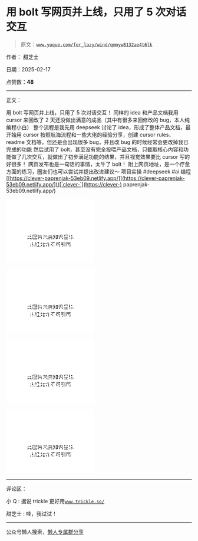 # 用 bolt 写网页并上线，只用了 5 次对话交互

> 原文：[`www.yuque.com/for_lazy/wind/qmmyw8132ae4t6lk`](https://www.yuque.com/for_lazy/wind/qmmyw8132ae4t6lk)

作者： 甜芝士

日期：2025-02-17

点赞数：**48**

* * *

正文：

用 bolt 写网页并上线，只用了 5 次对话交互！
同样的 idea 和产品文档我用 cursor 来回改了 2 天还没做出满意的成品（其中有很多来回修改的 bug，本人纯编程小白）
整个流程是我先用 deepseek 讨论了 idea，形成了整体产品文档，最开始用 cursor 按照航海流程和一些大佬的经验分享，创建 cursor
rules、readme 文档等，但还是会出现很多 bug，并且改 bug 的时候经常会更改掉我已完成的功能
然后试用了 bolt，甚至没有完全投喂产品文档，只截取核心内容和功能做了几次交互，就做出了初步满足功能的结果，并且视觉效果要比 cursor 写的好很多！
网页发布也是一句话的事情，太牛了 bolt！ 附上网页地址，是一个疗愈方面的练习，圈友们也可以尝试并提出改进建议～ 项目实操 #deepseek
#ai 编程[[https://clever-paprenjak-53eb09.netlify.app/]](https://clever-paprenjak-53eb09.netlify.app/])([`clever-`](https://clever-) paprenjak-53eb09.netlify.app/)

![](img/38d5d8888b32e24f528620e1f4d2a017.png "None")

![](img/433bd4895f4bf5e2f79324f4633fcc42.png "None")

![](img/c5f847a34f148269b8074611abcccfc2.png "None")

![](img/1e408f9e547b27f531f34cdc2517b88e.png "None")

* * *

评论区：

小 Q : 据说 trickle 更好用[`www.trickle.so/`](https://www.trickle.so/)

甜芝士 : 哇，我试试！

* * *

公众号懒人搜索，[懒人专属群分享](https://lazybook.fun/#/blog/group)
